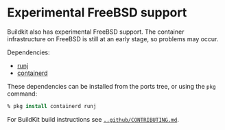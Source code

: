 # Experimental FreeBSD support

Buildkit also has experimental FreeBSD support. The container infrastructure on FreeBSD is still at an early stage, so problems may occur.

Dependencies:

- [runj](https://github.com/samuelkarp/runj)
- [containerd](https://github.com/containerd/containerd)

These dependencies can be installed from the ports tree, or using the `pkg` command:

```csh
% pkg install containerd runj
```

For BuildKit build instructions see [`..github/CONTRIBUTING.md`](../.github/CONTRIBUTING.md).
